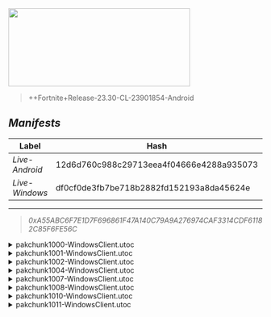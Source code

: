<div style="pointer-events: none">
  <img style="pointer-events: none" src="https://raw.githubusercontent.com/Tectors/Archive/master/source/dependents/gen.28.10.svg" width="360" height="155">
<div>

 >  
  
  > ++Fortnite+Release-23.30-CL-23901854-Android

## *Manifests*
| Label | Hash | Route |
| - | - | - |
| *Live-Android* | 12d6d760c988c29713eea4f04666e4288a935073 | [PU7g6UPDEXKnY3tHwUqjwR5KnsEdJw](https://github.com/Tectors/Archive/blob/master/manifests/PU7g6UPDEXKnY3tHwUqjwR5KnsEdJw.manifest) |
| *Live-Windows* | df0cf0de3fb7be718b2882fd152193a8da45624e | [dstRnNfDLg6v3O2v50aMEhXWCmLrIw](https://github.com/Tectors/Archive/blob/master/manifests/dstRnNfDLg6v3O2v50aMEhXWCmLrIw.manifest) |

---

> *0xA55ABC6F7E1D7F696861F47A140C79A9A276974CAF3314CDF61182C85F6FE56C*

<details>
  <summary>pakchunk1000-WindowsClient.utoc</summary>

 > 
    0x8699F17A17A87C9466ECA3F81BE09913DFC2FE255B8A5DBA38CF3DD38E53DFF5

  <img src="https://raw.githubusercontent.com/Tectors/Archive/master/source/dependents/referred/EID_Prosper.svg" width="100"> 
</details>

<details>
  <summary>pakchunk1001-WindowsClient.utoc</summary>

 > 
    0xBF5B024ABB2023441B359FB8BF99659705B59FB33D75A817E06B3163BFE847FE

  <img src="https://raw.githubusercontent.com/Tectors/Archive/master/source/dependents/referred/Wrap_SpeedDial.svg" width="100"> <img src="https://raw.githubusercontent.com/Tectors/Archive/master/source/dependents/referred/Pickaxe_SpeedDial.svg" width="100"> <img src="https://raw.githubusercontent.com/Tectors/Archive/master/source/dependents/referred/LoadingScreen_Sparks_SpeedDial.svg" width="100"> <img src="https://raw.githubusercontent.com/Tectors/Archive/master/source/dependents/referred/Emoji_S28_Sparks_SpeedDial.svg" width="100"> <img src="https://raw.githubusercontent.com/Tectors/Archive/master/source/dependents/referred/EID_SpeedDial_Mask.svg" width="100"> <img src="https://raw.githubusercontent.com/Tectors/Archive/master/source/dependents/referred/EID_SpeedDial.svg" width="100"> <img src="https://raw.githubusercontent.com/Tectors/Archive/master/source/dependents/referred/Character_SpeedDialBattle.svg" width="100"> <img src="https://raw.githubusercontent.com/Tectors/Archive/master/source/dependents/referred/Character_SpeedDial.svg" width="100"> <img src="https://raw.githubusercontent.com/Tectors/Archive/master/source/dependents/referred/Backpack_SpeedDialBattle.svg" width="100"> 
</details>

<details>
  <summary>pakchunk1002-WindowsClient.utoc</summary>

 > 
    0xE301ADF532F3EFF72E9240CCB41ED8F0766F8B47D734330BB1D0ACEA4F7C38CF

  <img src="https://raw.githubusercontent.com/Tectors/Archive/master/source/dependents/referred/Pickaxe_FastCheetah.svg" width="100"> <img src="https://raw.githubusercontent.com/Tectors/Archive/master/source/dependents/referred/EID_FastCheetah.svg" width="100"> <img src="https://raw.githubusercontent.com/Tectors/Archive/master/source/dependents/referred/Character_FastCheetah.svg" width="100"> <img src="https://raw.githubusercontent.com/Tectors/Archive/master/source/dependents/referred/Backpack_FastCheetah.svg" width="100"> 
</details>

<details>
  <summary>pakchunk1004-WindowsClient.utoc</summary>

 > 
    0xC89BB98392EE2B83BFBE54DFAB1CCA84C345B4F36EF007C7CFBFCACC43881D76

  </details>

<details>
  <summary>pakchunk1007-WindowsClient.utoc</summary>

 > 
    0xD9EDA39EDE6280C49EBDCE1F32E9D015BBBF11F477351A3137050B52D1FDD437

  <img src="https://raw.githubusercontent.com/Tectors/Archive/master/source/dependents/referred/EID_Repetition.svg" width="100"> 
</details>

<details>
  <summary>pakchunk1008-WindowsClient.utoc</summary>

 > 
    0xE62FA5F7F9EB86523494FB1ED6BFEA0AAAB64F82F87EAFCAFDAFA9EC3F4F1621

  </details>

<details>
  <summary>pakchunk1010-WindowsClient.utoc</summary>

 > 
    0x5F149D17C16F53A4CF98C8366452DCC4F5C5CA89B7B3921C0E9485CFCADC75F4

  <img src="https://raw.githubusercontent.com/Tectors/Archive/master/source/dependents/referred/EID_Devotion.svg" width="100"> 
</details>

<details>
  <summary>pakchunk1011-WindowsClient.utoc</summary>

 > 
    0xE3184D2A84AEA64E662D762492D696616337348975B358927667D5230CBD31ED

  <img src="https://raw.githubusercontent.com/Tectors/Archive/master/source/dependents/referred/Pickaxe_VitalInventorBlock.svg" width="100"> <img src="https://raw.githubusercontent.com/Tectors/Archive/master/source/dependents/referred/Character_VitalInventorBlock.svg" width="100"> <img src="https://raw.githubusercontent.com/Tectors/Archive/master/source/dependents/referred/Backpack_VitalInventorBlock.svg" width="100"> 
</details>

